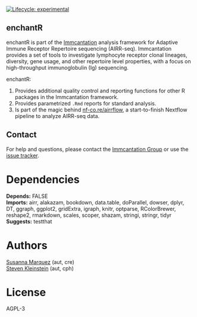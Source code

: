 [![Lifecycle: experimental](https://img.shields.io/badge/lifecycle-experimental-orange.svg)](https://lifecycle.r-lib.org/articles/stages.html#experimental)


enchantR
-------------------------------------------------------------------------------

enchantR is part of the [Immcantation](http://immcantation.readthedocs.io) 
analysis framework for Adaptive Immune Receptor Repertoire sequencing 
(AIRR-seq). Immcantation provides a set of tools to investigate lymphocyte 
receptor clonal lineages, diversity, gene usage, and other repertoire level 
properties, with a focus on high-throughput immunoglobulin (Ig) sequencing.

enchantR:

1. Provides additional quality control and reporting functions for other R
   packages in the Immcantation framework. 
2. Provides parametrized `.Rmd` reports for standard analysis.
3. Is part of the magic behind [nf-co.re/airrflow](https://nf-co.re/airrflow),
   a start-to-finish Nextflow pipeline to analyze AIRR-seq data.


Contact
-------------------------------------------------------------------------------

For help and questions, please contact the [Immcantation Group](mailto:immcantation@googlegroups.com)
or use the [issue tracker](https://bitbucket.org/kleinstein/enchantr/issues?status=new&status=open).


# Dependencies

**Depends:** FALSE  
**Imports:** airr, alakazam, bookdown, data.table, doParallel, dowser, dplyr, DT, ggraph, ggplot2, gridExtra, igraph, knitr, optparse, RColorBrewer, reshape2, rmarkdown, scales, scoper, shazam, stringi, stringr, tidyr  
**Suggests:** testthat


# Authors

[Susanna Marquez](mailto:susanna.marquez@yale.edu) (aut, cre)  
[Steven Kleinstein](mailto:steven.kleinstein@yale.edu) (aut, cph)


# License

AGPL-3
